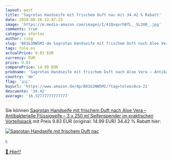 ```yaml
---
layout: post
title: 'Sagrotan Handseife mit frischem Duft nac mit 34.42 % Rabatt'
date: 2020-08-26 22:47:25
image: 'https://m.media-amazon.com/images/I/41QxqxrhBfL._SL200_.jpg'
comments: true
category: ofertas
author: ring
slug: 'B01G3NW5MI-de Sagrotan Handseife mit frischem Duft nach Aloe Vera –...'
tags: tole.es
actualPrice: 9.83 EUR
currency: EUR
price: 9.83
comparePrice: 14.99 EUR
prodname: 'Sagrotan Handseife mit frischem Duft nach Aloe Vera – Antibakterielle Flüssigseife – 3 x 250 ml Seifenspender im praktischen Vorteilspack'
country: 'de'
flag: '🇩🇪'
buyurl: 'https://www.amazon.de/dp/B01G3NW5MI/?tag=tolees0ca-21'
descuento: '34.42'
average: '16.32777777777777'
---
```


Sie können [Sagrotan Handseife mit frischem Duft nach Aloe Vera – Antibakterielle Flüssigseife – 3 x 250 ml Seifenspender im praktischen Vorteilspack](https://www.amazon.de/dp/B01G3NW5MI/?tag=tolees0ca-21) mit Preis 9.83 EUR (original: 14.99 EUR) 34.42 % Rabatt hier:

[![Sagrotan Handseife mit frischem Duft nac](https://m.media-amazon.com/images/I/41QxqxrhBfL._SL200_.jpg)](https://www.amazon.de/dp/B01G3NW5MI/?tag=tolees0ca-21)

ℹ️:


[🛒 Hier!!](https://www.amazon.de/dp/B01G3NW5MI/?tag=tolees0ca-21)
